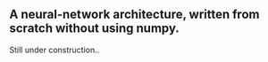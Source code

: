 ## A neural-network architecture, written from scratch without using numpy.

Still under construction..
